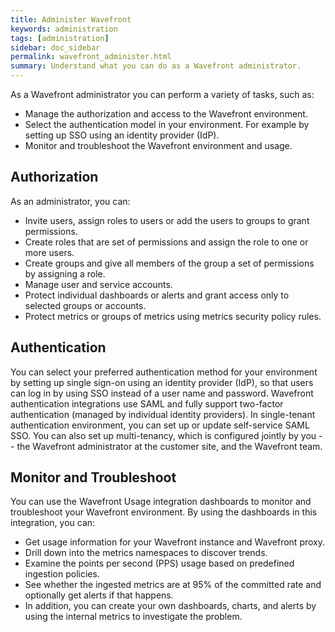 ```yaml
---
title: Administer Wavefront
keywords: administration
tags: [administration]
sidebar: doc_sidebar
permalink: wavefront_administer.html
summary: Understand what you can do as a Wavefront administrator.
---
```


As a Wavefront administrator you can perform a variety of tasks, such as:

* Manage the authorization and access to the Wavefront environment.
* Select the authentication model in your environment. For example by setting up SSO using an identity provider (IdP).
* Monitor and troubleshoot the Wavefront environment and usage.

## Authorization

As an administrator, you can:

* Invite users, assign roles to users or add the users to groups to grant permissions. 
* Create roles that are set of permissions and assign the role to one or more users.
* Create groups and give all members of the group a set of permissions by assigning a role.
* Manage user and service accounts.
* Protect individual dashboards or alerts and grant access only to selected groups or accounts.
* Protect metrics or groups of metrics using metrics security policy rules.


## Authentication

You can select your preferred authentication method for your environment by setting up single sign-on using an identity provider (IdP), so that users can log in by using SSO instead of a user name and password. Wavefront authentication integrations use SAML and fully support two-factor authentication (managed by individual identity providers).  In single-tenant authentication environment, you can set up or update self-service SAML SSO. You can also set up multi-tenancy, which is configured jointly by you -- the Wavefront administrator at the customer site, and the Wavefront team. 

## Monitor and Troubleshoot

You can use the Wavefront Usage integration dashboards to monitor and troubleshoot your Wavefront environment. By using the dashboards in this integration, you can:

* Get usage information for your Wavefront instance and Wavefront proxy.
* Drill down into the metrics namespaces to discover trends.
* Examine the points per second (PPS) usage based on predefined ingestion policies.
* See whether the ingested metrics are at 95% of the committed rate and optionally get alerts if that happens.
* In addition, you can create your own dashboards, charts, and alerts by using the internal metrics to investigate the problem.
